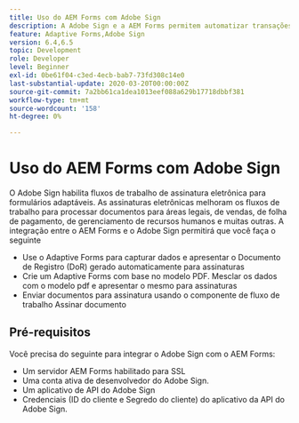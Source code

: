 ```yaml
---
title: Uso do AEM Forms com Adobe Sign
description: A Adobe Sign e a AEM Forms permitem automatizar transações complexas e incluir assinaturas eletrônicas legais como parte de uma experiência digital contínua.
feature: Adaptive Forms,Adobe Sign
version: 6.4,6.5
topic: Development
role: Developer
level: Beginner
exl-id: 0be61f04-c3ed-4ecb-bab7-73fd308c14e0
last-substantial-update: 2020-03-20T00:00:00Z
source-git-commit: 7a2bb61ca1dea1013eef088a629b17718dbbf381
workflow-type: tm+mt
source-wordcount: '158'
ht-degree: 0%

---
```


# Uso do AEM Forms com Adobe Sign

O Adobe Sign habilita fluxos de trabalho de assinatura eletrônica para formulários adaptáveis. As assinaturas eletrônicas melhoram os fluxos de trabalho para processar documentos para áreas legais, de vendas, de folha de pagamento, de gerenciamento de recursos humanos e muitas outras.
A integração entre o AEM Forms e o Adobe Sign permitirá que você faça o seguinte

* Use o Adaptive Forms para capturar dados e apresentar o Documento de Registro (DoR) gerado automaticamente para assinaturas
* Crie um Adaptive Forms com base no modelo PDF. Mesclar os dados com o modelo pdf e apresentar o mesmo para assinaturas
* Enviar documentos para assinatura usando o componente de fluxo de trabalho Assinar documento

## Pré-requisitos

Você precisa do seguinte para integrar o Adobe Sign com o AEM Forms:

* Um servidor AEM Forms habilitado para SSL
* Uma conta ativa de desenvolvedor do Adobe Sign.
* Um aplicativo de API do Adobe Sign
* Credenciais (ID do cliente e Segredo do cliente) do aplicativo da API do Adobe Sign.
